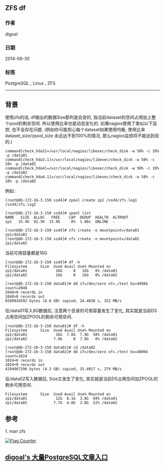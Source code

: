 ## ZFS df  
                                                                                                                                                                                             
### 作者                                                                                                                                                                                         
digoal                                                                                                                                                                                           
                                                                                                                                                                                       
### 日期                                                                                                                                                                                                          
2014-06-30                                                                                                                                                                                 
                                                                                                                                                                                        
### 标签                                                                                                                                                                                       
PostgreSQL , Linux , ZFS                                                                                                                                                                                     
                                                                                                                                                                                                                         
----                                                                                                                                                                                                 
                                                                                                                                                                                                                                     
## 背景                        
使用zfs的话, df输出的数据Size那列是会变的, 指当前dataset的空间占用加上整个pool的剩余空间. 所以使用比率也是动态变化的. 如果nagios使用了类似以下监控, 也不会存在问题.  (例如你可能担心每个dataset如果使用均衡, 使用比率 dataset_size/zpool_size 永远达不到100%的情况, 那么nagios监控将不能达到目的.)  
  
```  
command[check_hda3]=/usr/local/nagios/libexec/check_disk -w 50% -c 10% -p /data01  
command[check_hda3.1]=/usr/local/nagios/libexec/check_disk -w 50% -c 10% -p /data01  
command[check_hda4]=/usr/local/nagios/libexec/check_disk -w 50% -c 10% -p /data02  
command[check_hda4.1]=/usr/local/nagios/libexec/check_disk -w 50% -c 10% -p /data02  
```  
  
例如 :   
  
```  
[root@db-172-16-3-150 ssd4]# zpool create zp1 /ssd4/zfs.log1 /ssd4/zfs.log2  
  
[root@db-172-16-3-150 ssd4]# zpool list  
NAME   SIZE  ALLOC   FREE    CAP  DEDUP  HEALTH  ALTROOT  
zp1   15.9G  92.5K  15.9G     0%  1.00x  ONLINE  -  
  
[root@db-172-16-3-150 ssd4]# zfs create -o mountpoint=/data01 zp1/data01  
[root@db-172-16-3-150 ssd4]# zfs create -o mountpoint=/data02 zp1/data02  
```  
  
当前可用容量都是16G  
  
```  
[root@db-172-16-3-150 ssd4]# df -h  
Filesystem      Size  Used Avail Use% Mounted on  
zp1/data01             16G     0   16G   0% /data01  
zp1/data02             16G     0   16G   0% /data02  
  
[root@db-172-16-3-150 data01]# dd if=/dev/zero of=./test bs=4096k count=2048  
2048+0 records in  
2048+0 records out  
8589934592 bytes (8.6 GB) copied, 24.4038 s, 352 MB/s  
```  
  
往/data01写入8G数据后, 注意两个目录的可用容量发生了变化, 其实就是当前DS占用空间加ZPOOL的剩余可用空间.  
  
```  
[root@db-172-16-3-150 data01]# df -h  
Filesystem      Size  Used Avail Use% Mounted on  
zp1/data01             16G  7.8G  7.9G  50% /data01  
zp1/data02            7.9G     0  7.9G   0% /data02  
  
[root@db-172-16-3-150 data01]# cd /data02  
[root@db-172-16-3-150 data02]# dd if=/dev/zero of=./test bs=4096k count=1024  
1024+0 records in  
1024+0 records out  
4294967296 bytes (4.3 GB) copied, 15.4017 s, 279 MB/s  
```  
  
往/data02写入数据后, Size又发生了变化, 其实就是当前DS占用空间加ZPOOL的剩余可用空间.  
  
```  
Filesystem      Size  Used Avail Use% Mounted on  
zp1/data01             12G  8.1G  3.8G  69% /data01  
zp1/data02            7.7G  4.0G  3.8G  52% /data02  
```  
  
## 参考  
1\. man zfs  
    
  
<a rel="nofollow" href="http://info.flagcounter.com/h9V1"  ><img src="http://s03.flagcounter.com/count/h9V1/bg_FFFFFF/txt_000000/border_CCCCCC/columns_2/maxflags_12/viewers_0/labels_0/pageviews_0/flags_0/"  alt="Flag Counter"  border="0"  ></a>  
  
  
  
  
  
  
## [digoal's 大量PostgreSQL文章入口](https://github.com/digoal/blog/blob/master/README.md "22709685feb7cab07d30f30387f0a9ae")
  
